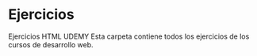 # Ejercicios
Ejercicios HTML UDEMY
Esta carpeta contiene todos los ejercicios de los cursos de desarrollo web.
